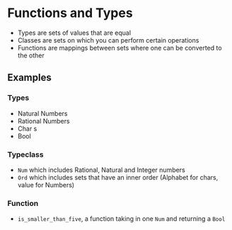 # Functions and Types

- Types are sets of values that are equal
- Classes are sets on which you can perform certain operations
- Functions are mappings between sets where one can be converted to the other

## Examples

### Types
- Natural Numbers
- Rational Numbers
- Char s
- Bool

### Typeclass
- `Num` which includes Rational, Natural and Integer numbers
- `Ord` which includes sets that have an inner order (Alphabet for chars, value for Numbers)

### Function

- `is_smaller_than_five`, a function taking in one `Num` and returning a `Bool`  